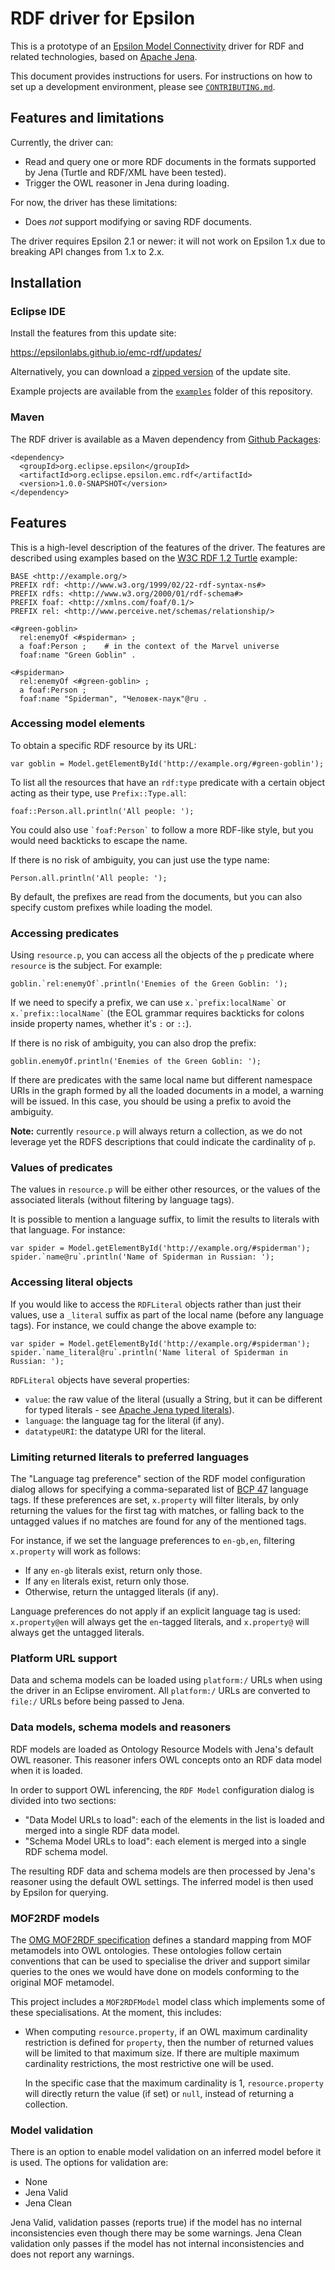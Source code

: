# RDF driver for Epsilon

This is a prototype of an [Epsilon Model Connectivity](https://eclipse.dev/epsilon/doc/emc/) driver for RDF and related technologies, based on [Apache Jena](https://jena.apache.org/).

This document provides instructions for users.
For instructions on how to set up a development environment, please see [`CONTRIBUTING.md`](./CONTRIBUTING.md).

## Features and limitations

Currently, the driver can:

* Read and query one or more RDF documents in the formats supported by Jena (Turtle and RDF/XML have been tested).
* Trigger the OWL reasoner in Jena during loading.

For now, the driver has these limitations:

* Does *not* support modifying or saving RDF documents.

The driver requires Epsilon 2.1 or newer: it will not work on Epsilon 1.x due to breaking API changes from 1.x to 2.x.

## Installation

### Eclipse IDE

Install the features from this update site:

https://epsilonlabs.github.io/emc-rdf/updates/

Alternatively, you can download a [zipped version](https://epsilonlabs.github.io/emc-rdf/updates.zip) of the update site.

Example projects are available from the [`examples`](./examples) folder of this repository.

### Maven

The RDF driver is available as a Maven dependency from [Github Packages](https://docs.github.com/en/packages/working-with-a-github-packages-registry/working-with-the-apache-maven-registry):

```
<dependency>
  <groupId>org.eclipse.epsilon</groupId>
  <artifactId>org.eclipse.epsilon.emc.rdf</artifactId>
  <version>1.0.0-SNAPSHOT</version>
</dependency>
```

## Features

This is a high-level description of the features of the driver.
The features are described using examples based on the [W3C RDF 1.2 Turtle](https://www.w3.org/TR/rdf12-turtle/#sec-intro) example:

```
BASE <http://example.org/>
PREFIX rdf: <http://www.w3.org/1999/02/22-rdf-syntax-ns#>
PREFIX rdfs: <http://www.w3.org/2000/01/rdf-schema#>
PREFIX foaf: <http://xmlns.com/foaf/0.1/>
PREFIX rel: <http://www.perceive.net/schemas/relationship/>

<#green-goblin>
  rel:enemyOf <#spiderman> ;
  a foaf:Person ;    # in the context of the Marvel universe
  foaf:name "Green Goblin" .

<#spiderman>
  rel:enemyOf <#green-goblin> ;
  a foaf:Person ;
  foaf:name "Spiderman", "Человек-паук"@ru .
```

### Accessing model elements

To obtain a specific RDF resource by its URL:

```
var goblin = Model.getElementById('http://example.org/#green-goblin');
```

To list all the resources that have an `rdf:type` predicate with a certain object acting as their type, use `Prefix::Type.all`:

```
foaf::Person.all.println('All people: ');
```

You could also use `` `foaf:Person` `` to follow a more RDF-like style, but you would need backticks to escape the name.

If there is no risk of ambiguity, you can just use the type name:

```
Person.all.println('All people: ');
```

By default, the prefixes are read from the documents, but you can also specify custom prefixes while loading the model.

### Accessing predicates

Using `resource.p`, you can access all the objects of the `p` predicate where `resource` is the subject.
For example:

```
goblin.`rel:enemyOf`.println('Enemies of the Green Goblin: ');
```

If we need to specify a prefix, we can use `` x.`prefix:localName` `` or `` x.`prefix::localName` `` (the EOL grammar requires backticks for colons inside property names, whether it's `:` or `::`).

If there is no risk of ambiguity, you can also drop the prefix:

```
goblin.enemyOf.println('Enemies of the Green Goblin: ');
```

If there are predicates with the same local name but different namespace URIs in the graph formed by all the loaded documents in a model, a warning will be issued.
In this case, you should be using a prefix to avoid the ambiguity.

**Note:** currently `resource.p` will always return a collection, as we do not leverage yet the RDFS descriptions that could indicate the cardinality of `p`.

### Values of predicates

The values in `resource.p` will be either other resources, or the values of the associated literals (without filtering by language tags).

It is possible to mention a language suffix, to limit the results to literals with that language.
For instance:

```
var spider = Model.getElementById('http://example.org/#spiderman');
spider.`name@ru`.println('Name of Spiderman in Russian: ');
```

### Accessing literal objects

If you would like to access the `RDFLiteral` objects rather than just their values, use a `_literal` suffix as part of the local name (before any language tags).
For instance, we could change the above example to:

```
var spider = Model.getElementById('http://example.org/#spiderman');
spider.`name_literal@ru`.println('Name literal of Spiderman in Russian: ');
```

`RDFLiteral` objects have several properties:

* `value`: the raw value of the literal (usually a String, but it can be different for typed literals - see [Apache Jena typed literals](https://jena.apache.org/documentation/notes/typed-literals.html)).
* `language`: the language tag for the literal (if any).
* `datatypeURI`: the datatype URI for the literal.

### Limiting returned literals to preferred languages

The "Language tag preference" section of the RDF model configuration dialog allows for specifying a comma-separated list of [BCP 47](https://www.ietf.org/rfc/bcp/bcp47.txt) language tags.
If these preferences are set, `x.property` will filter literals, by only returning the values for the first tag with matches, or falling back to the untagged values if no matches are found for any of the mentioned tags.

For instance, if we set the language preferences to `en-gb,en`, filtering `x.property` will work as follows:

* If any `en-gb` literals exist, return only those.
* If any `en` literals exist, return only those.
* Otherwise, return the untagged literals (if any).

Language preferences do not apply if an explicit language tag is used: `x.property@en` will always get the `en`-tagged literals, and `x.property@` will always get the untagged literals.

### Platform URL support

Data and schema models can be loaded using `platform:/` URLs when using the driver in an Eclipse enviroment. All `platform:/` URLs are converted to `file:/` URLs before being passed to Jena.

### Data models, schema models and reasoners

RDF models are loaded as Ontology Resource Models with Jena's default OWL reasoner.
This reasoner infers OWL concepts onto an RDF data model when it is loaded.

In order to support OWL inferencing, the `RDF Model` configuration dialog is divided into two sections:

* "Data Model URLs to load": each of the elements in the list is loaded and merged into a single RDF data model.
* "Schema Model URLs to load": each element is merged into a single RDF schema model.

The resulting RDF data and schema models are then processed by Jena's reasoner using the default OWL settings.
The inferred model is then used by Epsilon for querying.

### MOF2RDF models

The [OMG MOF2RDF specification](https://www.omg.org/spec/MOF2RDF/) defines a standard mapping from MOF metamodels into OWL ontologies.
These ontologies follow certain conventions that can be used to specialise the driver and support similar queries to the ones we would have done on models conforming to the original MOF metamodel.

This project includes a `MOF2RDFModel` model class which implements some of these specialisations.
At the moment, this includes:

* When computing `resource.property`, if an OWL maximum cardinality restriction is defined for `property`, then the number of returned values will be limited to that maximum size.
If there are multiple maximum cardinality restrictions, the most restrictive one will be used.

  In the specific case that the maximum cardinality is 1, `resource.property` will directly return the value (if set) or `null`, instead of returning a collection.

### Model validation

There is an option to enable model validation on an inferred model before it is used. The options for validation are:

- None
- Jena Valid
- Jena Clean

Jena Valid, validation passes (reports true) if the model has no internal inconsistencies even though there may be some warnings. Jena Clean validation only passes if the model has not internal inconsistencies and does not report any warnings.  
